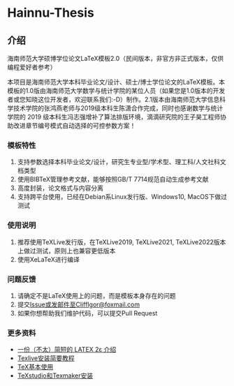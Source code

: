 # Hainnu-Thesis

## 介绍
海南师范大学硕博学位论文LaTeX模板2.0（民间版本，非官方非正式版本，仅供编程爱好者参考）

本项目是海南师范大学本科毕业论文/设计、硕士/博士学位论文的LaTeX模板。本模板的1.0版由海南师范大学数学与统计学院的某位人员（如果您是1.0版本的开发者或您知晓这位开发者，欢迎联系我们:-D）制作。2.1版本由海南师范大学信息科学技术学院的张鸿燕老师与2019级本科生陈潇合作完成，同时也感谢数学与统计学院的 2019 级本科生冯志强增补了算法排版环境，滴滴研究院的王子昊工程师协助改进章节编号模式自动选择的可控参数方案！

### 模板特性

1.  支持参数选择本科毕业论文/设计，研究生专业型/学术型、理工科/人文社科文档类型
2.  使用BIBTeX管理参考文献，能够按照GB/T 7714规范自动生成参考文献
3.  高度封装，论文格式与内容分离
4.  支持跨平台使用，已经在Debian系Linux发行版、Windows10, MacOS下做过测试

### 使用说明

1.  推荐使用TeXLive发行版，在TeXLive2019, TeXLive2021, TeXLive2022版本上做过测试，原则上也兼容更低版本
2.  使用XeLaTeX进行编译

### 问题反馈

1.  请确定不是LaTeX使用上的问题，而是模板本身存在的问题
2.  提交[Issue](https://gitee.com/jitianxu/hainnu-thesis/issues)或发邮件至CliffIgor@foxmail.com
3.  如果你想帮助我们维护代码，可以提交Pull Request


### 更多资料

- [一份（不太）简短的 LATEX 2ε 介绍](http://mirrors.ustc.edu.cn/CTAN/info/lshort/chinese/lshort-zh-cn.pdf)
- [Texlive安装简要教程](https://gitee.com/jitianxu/hainnu-thesis/blob/master/InstallationOfTexLive.md)
- [TeX基本使用](https://gitee.com/jitianxu/hainnu-thesis/blob/master/basicUsageOfLaTeX.md)
- [TeXstudio和Texmaker安装](https://gitee.com/jitianxu/hainnu-thesis/blob/master/LaTeXEditor.md)